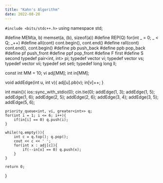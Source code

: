 ```yaml
---
title: "Kahn's Algorithm"
date: 2022-08-28
---
```


`#include <bits/stdc++.h>`
using namespace std;

#define MEM(a, b) memset(a, (b), sizeof(a))
#define REP(Q) for(int _ = 0; _ < Q; _++)
#define all(cont) cont.begin(), cont.end()
#define rall(cont) cont.end(), cont.begin()
#define pb push_back
#define ppb pop_back
#define pf push_front
#define ppf pop_front
#define F first
#define S second
typedef pair<int, int> pi;
typedef vector<int> vi;
typedef vector<string> vs;
typedef vector<pi> vii;
typedef set<int> seti;
typedef long long ll;

const int MM = 10;
vi adj[MM];
int in[MM];

void addEdge(int u, int v){
    adj[u].pb(v);
    in[v]++;
}

int main(){
    ios::sync_with_stdio(0);
    cin.tie(0);
    addEdge(1, 3);
    addEdge(1, 5);
    addEdge(1, 6);
    addEdge(2, 5);
    addEdge(2, 6);
    addEdge(3, 4);
    addEdge(3, 5);
    addEdge(5, 6);

    priority_queue<int, vi, greater<int>> q;
    for(int i = 1; i <= 6; i++){
        if(in[i] == 0) q.push(i);
    }

    while(!q.empty()){
        int c = q.top(); q.pop();
        cout << c << ' ';
        for(int x : adj[c]){
            if(--in[x] == 0) q.push(x);
        }
    }
    
    return 0;
}
